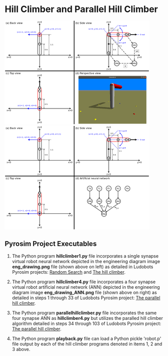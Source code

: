 # Hill Climber and Parallel Hill Climber

<img src="./eng_drawing.png" width="460" height="332" alt="Engineering Diagram"/>
<img src="./eng_drawing_ANN.png" width="460" height="332" alt="Engineering Diagram"/>

## Pyrosim Project Executables

1. The Python program **hillclimber1.py** file incorporates a single synapse virtual robot neural network depicted in the engineering diagram image **eng_drawing.png** file (shown above on left) as detailed in Ludobots Pyrosim projects: [Random Search](https://www.reddit.com/r/ludobots/wiki/pyrosim/randomsearch) and [The hill climber](https://www.reddit.com/r/ludobots/wiki/pyrosim/hillclimber).

2. The Python program **hillclimber4.py** file incorporates a four synapse virtual robot artificial neural network (ANN) depicted in the engineering diagram image **eng_drawing_ANN.png** file (shown above on right) as detailed in steps 1 through 33 of Ludobots Pyrosim project: [The parallel hill climber](https://www.reddit.com/r/ludobots/wiki/pyrosim/parallelhillclimber).

3. The Python program **parallelhillclimber.py** file incorporates the same four synapse ANN as **hillclimber4.py** but utilizes the paralled hill climber algorithm detailed in steps 34 through 103 of Ludobots Pyrosim project: [The parallel hill climber](https://www.reddit.com/r/ludobots/wiki/pyrosim/parallelhillclimber).

4. The Python program **playback.py** file can load a Python pickle 'robot.p' file output by each of the hill climber programs denoted in items 1, 2 and 3 above.
